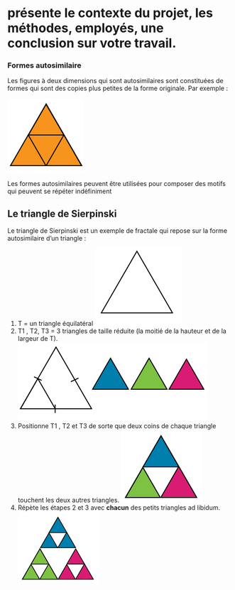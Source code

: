 # présente le contexte du projet, les méthodes, employés, une conclusion sur votre travail.

### Formes autosimilaire
Les figures à deux dimensions qui sont autosimilaires sont constituées de formes qui sont des copies plus petites de la forme originale. Par exemple :

![trianglessimilaires](img/triangles_similaires.png)

Les formes autosimilaires peuvent être utilisées pour composer des motifs qui peuvent se répéter indéfiniment

## Le triangle de Sierpinski
Le triangle de Sierpinski est un exemple de fractale qui repose sur la forme autosimilaire d’un triangle :

1. T = un triangle équilatéral
![triangle équilatéral](img/triangle.png)
2. T1 , T2, T3 = 3 triangles de taille réduite (la moitié de la hauteur et de la largeur de T).
![3 triangles issus du premier](img/divided_triangle.png)
3. Positionne T1 , T2 et T3 de sorte que deux coins de chaque triangle touchent les deux autres triangles.
![triangle de Sierpinski](img/T1,T2,T3.png)
4. Répète les étapes 2 et 3 avec **chacun** des petits triangles ad libidum.
![triangle de Sierpinski](img/triangles_sierpinski.png)